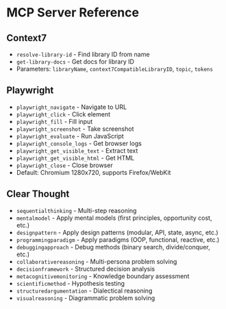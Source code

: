 # MCP Server Reference

## Context7
- `resolve-library-id` - Find library ID from name
- `get-library-docs` - Get docs for library ID
- Parameters: `libraryName`, `context7CompatibleLibraryID`, `topic`, `tokens`

## Playwright
- `playwright_navigate` - Navigate to URL
- `playwright_click` - Click element
- `playwright_fill` - Fill input
- `playwright_screenshot` - Take screenshot
- `playwright_evaluate` - Run JavaScript
- `playwright_console_logs` - Get browser logs
- `playwright_get_visible_text` - Extract text
- `playwright_get_visible_html` - Get HTML
- `playwright_close` - Close browser
- Default: Chromium 1280x720, supports Firefox/WebKit

## Clear Thought
- `sequentialthinking` - Multi-step reasoning
- `mentalmodel` - Apply mental models (first principles, opportunity cost, etc.)
- `designpattern` - Apply design patterns (modular, API, state, async, etc.)
- `programmingparadigm` - Apply paradigms (OOP, functional, reactive, etc.)
- `debuggingapproach` - Debug methods (binary search, divide/conquer, etc.)
- `collaborativereasoning` - Multi-persona problem solving
- `decisionframework` - Structured decision analysis
- `metacognitivemonitoring` - Knowledge boundary assessment
- `scientificmethod` - Hypothesis testing
- `structuredargumentation` - Dialectical reasoning
- `visualreasoning` - Diagrammatic problem solving